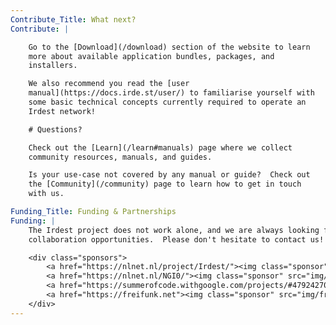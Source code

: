 ```yaml
---
Contribute_Title: What next?
Contribute: |

    Go to the [Download](/download) section of the website to learn
    more about available application bundles, packages, and
    installers.

    We also recommend you read the [user
    manual](https://docs.irde.st/user/) to familiarise yourself with
    some basic technical concepts currently required to operate an
    Irdest network!

    # Questions?

    Check out the [Learn](/learn#manuals) page where we collect
    community resources, manuals, and guides.

    Is your use-case not covered by any manual or guide?  Check out
    the [Community](/community) page to learn how to get in touch
    with us.

Funding_Title: Funding & Partnerships
Funding: |
    The Irdest project does not work alone, and we are always looking for
    collaboration opportunities.  Please don't hesitate to contact us!

    <div class="sponsors">
        <a href="https://nlnet.nl/project/Irdest/"><img class="sponsor" src="img/nlnet.svg" /></a>
        <a href="https://nlnet.nl/NGI0/"><img class="sponsor" src="img/NGIZero-green.hex.svg" /></a>
        <a href="https://summerofcode.withgoogle.com/projects/#4792427082153984"><img class="sponsor" src="img/GSoC.svg" /></a>
        <a href="https://freifunk.net"><img class="sponsor" src="img/freifunk.svg" /></a>
    </div>
---
```

